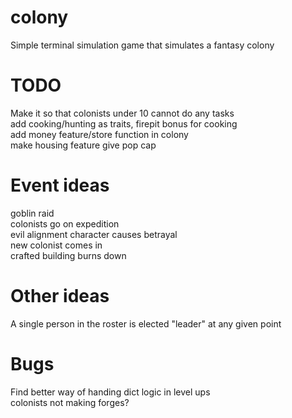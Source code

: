 # colony
Simple terminal simulation game that simulates a fantasy colony

# TODO
Make it so that colonists under 10 cannot do any tasks\
add cooking/hunting as traits, firepit bonus for cooking\
add money feature/store function in colony\
make housing feature give pop cap

# Event ideas
goblin raid\
colonists go on expedition\
evil alignment character causes betrayal\
new colonist comes in\
crafted building burns down

# Other ideas
A single person in the roster is elected "leader" at any given point

# Bugs
Find better way of handing dict logic in level ups\
colonists not making forges?
